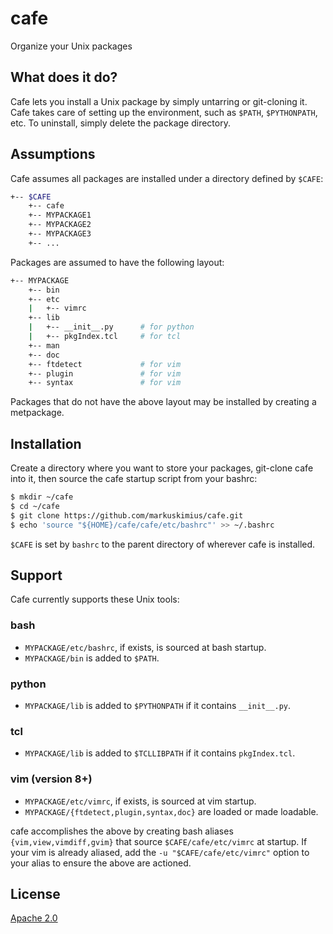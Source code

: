 # cafe
Organize your Unix packages


## What does it do?
Cafe lets you install a Unix package by simply untarring or git-cloning it.
Cafe takes care of setting up the environment, such as `$PATH`, `$PYTHONPATH`,
etc.  To uninstall, simply delete the package directory.


## Assumptions

Cafe assumes all packages are installed under a directory defined by `$CAFE`:

```bash
+-- $CAFE
    +-- cafe
    +-- MYPACKAGE1
    +-- MYPACKAGE2
    +-- MYPACKAGE3
    +-- ...
```

Packages are assumed to have the following layout:

```bash
+-- MYPACKAGE
    +-- bin
    +-- etc
    |   +-- vimrc
    +-- lib
    |   +-- __init__.py      # for python
    |   +-- pkgIndex.tcl     # for tcl
    +-- man
    +-- doc
    +-- ftdetect             # for vim
    +-- plugin               # for vim
    +-- syntax               # for vim
```

Packages that do not have the above layout may be installed by creating a
metpackage.


## Installation
Create a directory where you want to store your packages, git-clone cafe into
it, then source the cafe startup script from your bashrc:

```bash
$ mkdir ~/cafe
$ cd ~/cafe
$ git clone https://github.com/markuskimius/cafe.git
$ echo 'source "${HOME}/cafe/cafe/etc/bashrc"' >> ~/.bashrc
```

`$CAFE` is set by `bashrc` to the parent directory of wherever cafe is installed.


## Support

Cafe currently supports these Unix tools:


### bash

* `MYPACKAGE/etc/bashrc`, if exists, is sourced at bash startup.
* `MYPACKAGE/bin` is added to `$PATH`.


### python

* `MYPACKAGE/lib` is added to `$PYTHONPATH` if it contains `__init__.py`.


### tcl

* `MYPACKAGE/lib` is added to `$TCLLIBPATH` if it contains `pkgIndex.tcl`.


### vim (version 8+)

* `MYPACKAGE/etc/vimrc`, if exists, is sourced at vim startup.
* `MYPACKAGE/{ftdetect,plugin,syntax,doc}` are loaded or made loadable.

cafe accomplishes the above by creating bash aliases `{vim,view,vimdiff,gvim}`
that source `$CAFE/cafe/etc/vimrc` at startup.  If your vim is already aliased,
add the `-u "$CAFE/cafe/etc/vimrc"` option to your alias to ensure the above
are actioned.


## License

[Apache 2.0]


[Apache 2.0]: <https://github.com/markuskimius/cafe/blob/master/LICENSE>

